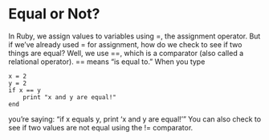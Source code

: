 # Equal or Not?

In Ruby, we assign values to variables using =, the assignment operator. But if we’ve already used = for assignment, how do we check to see if two things are equal? Well, we use ==, which is a comparator (also called a relational operator). == means “is equal to.” When you type

    x = 2
    y = 2
    if x == y
        print "x and y are equal!"
    end

you’re saying: “if x equals y, print ‘x and y are equal!’” You can also check to see if two values are not equal using the != comparator.
